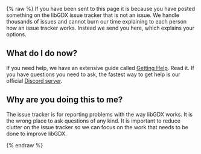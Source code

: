 {% raw %}
If you have been sent to this page it is because you have posted something on the libGDX issue tracker that is not an issue. We handle thousands of issues and cannot burn our time explaining to each person how an issue tracker works. Instead we send you here, which explains your options.

## What do I do now? ##

If you need help, we have an extensive guide called [Getting Help](getting-help). Read it. If you have questions you need to ask, the fastest way to get help is our official [Discord server](https://libgdx.com/community/discord/).

## Why are you doing this to me? ##

The issue tracker is for reporting problems with the way libGDX works. It is the wrong place to ask questions of any kind. It is important to reduce clutter on the issue tracker so we can focus on the work that needs to be done to improve libGDX.

{% endraw %}
